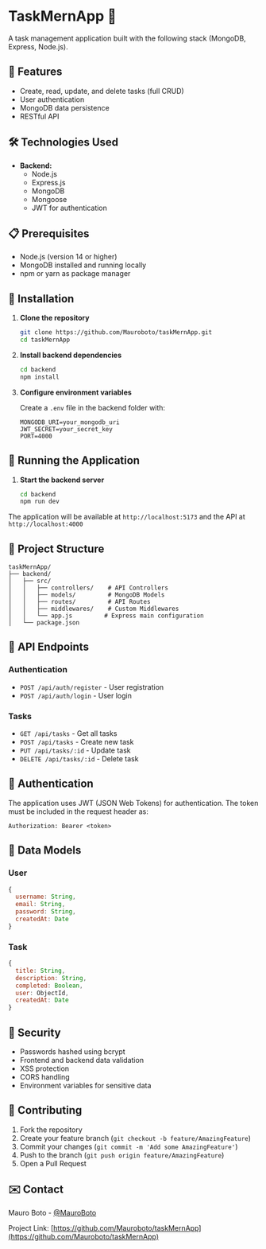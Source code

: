 # TaskMernApp 📝

A task management application built with the following stack (MongoDB, Express, Node.js).

## 🚀 Features

- Create, read, update, and delete tasks (full CRUD)
- User authentication
- MongoDB data persistence
- RESTful API

## 🛠️ Technologies Used


- **Backend:**
  - Node.js
  - Express.js
  - MongoDB
  - Mongoose
  - JWT for authentication

## 📋 Prerequisites

- Node.js (version 14 or higher)
- MongoDB installed and running locally
- npm or yarn as package manager

## 🔧 Installation

1. **Clone the repository**
   ```bash
   git clone https://github.com/Mauroboto/taskMernApp.git
   cd taskMernApp
   ```

2. **Install backend dependencies**
   ```bash
   cd backend
   npm install
   ```

3. **Configure environment variables**
   
   Create a `.env` file in the backend folder with:
   ```
   MONGODB_URI=your_mongodb_uri
   JWT_SECRET=your_secret_key
   PORT=4000
   ```

## 🚀 Running the Application

1. **Start the backend server**
   ```bash
   cd backend
   npm run dev
   ```



The application will be available at `http://localhost:5173` and the API at `http://localhost:4000`

## 📁 Project Structure

```
taskMernApp/
├── backend/
│   ├── src/
│   │   ├── controllers/    # API Controllers
│   │   ├── models/         # MongoDB Models
│   │   ├── routes/         # API Routes
│   │   ├── middlewares/    # Custom Middlewares
│   │   └── app.js         # Express main configuration
│   └── package.json

```

## 📌 API Endpoints

### Authentication
- `POST /api/auth/register` - User registration
- `POST /api/auth/login` - User login

### Tasks
- `GET /api/tasks` - Get all tasks
- `POST /api/tasks` - Create new task
- `PUT /api/tasks/:id` - Update task
- `DELETE /api/tasks/:id` - Delete task

## 👤 Authentication

The application uses JWT (JSON Web Tokens) for authentication. The token must be included in the request header as:

```
Authorization: Bearer <token>
```

## 💾 Data Models

### User
```javascript
{
  username: String,
  email: String,
  password: String,
  createdAt: Date
}
```

### Task
```javascript
{
  title: String,
  description: String,
  completed: Boolean,
  user: ObjectId,
  createdAt: Date
}
```

## 🔐 Security

- Passwords hashed using bcrypt
- Frontend and backend data validation
- XSS protection
- CORS handling
- Environment variables for sensitive data

## 🤝 Contributing

1. Fork the repository
2. Create your feature branch (`git checkout -b feature/AmazingFeature`)
3. Commit your changes (`git commit -m 'Add some AmazingFeature'`)
4. Push to the branch (`git push origin feature/AmazingFeature`)
5. Open a Pull Request



## ✉️ Contact

Mauro Boto - [@MauroBoto](https://github.com/Mauroboto)

Project Link: [https://github.com/Mauroboto/taskMernApp](https://github.com/Mauroboto/taskMernApp)
